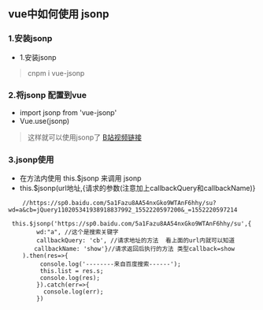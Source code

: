 ## vue中如何使用 jsonp

### 1.安装jsonp
* 1.安装jsonp
> cnpm i vue-jsonp

### 2.将jsonp 配置到vue
* import jsonp from 'vue-jsonp'
* Vue.use(jsonp)
> 这样就可以使用jsonp了
 [B站视频链接](https://www.bilibili.com/video/av31173487?t=2151)

### 3.jsonp使用
* 在方法内使用 this.$jsonp 来调用 jsonp
* this.$jsonp(url地址,{请求的参数(注意加上callbackQuery和callbackName)}
```
    //https://sp0.baidu.com/5a1Fazu8AA54nxGko9WTAnF6hhy/su?wd=a&cb=jQuery110205341938918837992_1552220597200&_=1552220597214

 this.$jsonp('https://sp0.baidu.com/5a1Fazu8AA54nxGko9WTAnF6hhy/su',{
        wd:"a", //这个是搜索关键字
        callbackQuery: 'cb', //请求地址的方法  看上面的url内就可以知道
　　    callbackName: 'show'}//请求返回后执行的方法 类型callback=show
    ).then(res=>{
         console.log('--------来自百度搜索------');
         this.list = res.s;
         console.log(res);
        }).catch(err=>{
          console.log(err);
        })
```


